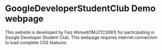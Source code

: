 # GoogleDeveloperStudentClub Demo webpage
This website is developed by Faiz Ahmed(1MJ21CS061) for participating in Google Developer Student Club.
This webpage requires internet connection to load complete CSS features.
